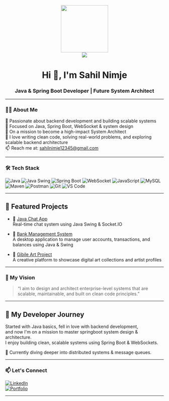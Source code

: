 <div align="center">
  <img height="150" src="https://media.giphy.com/media/M9gbBd9nbDrOTu1Mqx/giphy.gif"  />
</div>

<div align="center">
  <img src="https://visitor-badge.laobi.icu/badge?page_id=maurodesouza.maurodesouza&"  />
</div>

<h1 align="center">Hi 👋, I'm Sahil Nimje</h1>
<h3 align="center">Java & Spring Boot Developer | Future System Architect</h3>

---

### 🧑‍💻 About Me

🔧 Passionate about backend development and building scalable systems  
📡 Focused on Java, Spring Boot, WebSocket & system design  
🎯 On a mission to become a high-impact System Architect  
💬 I love writing clean code, solving real-world problems, and exploring scalable backend architecture  
📫 Reach me at: sahilnimje12345@gmail.com 

---

### 🛠️ Tech Stack

![Java](https://img.shields.io/badge/Java-ED8B00?style=for-the-badge&logo=java&logoColor=white)
![Java Swing](https://img.shields.io/badge/Java_Swing-4B8BBE?style=for-the-badge&logo=java&logoColor=white)
![Spring Boot](https://img.shields.io/badge/Spring_Boot-6DB33F?style=for-the-badge&logo=spring-boot&logoColor=white)
![WebSocket](https://img.shields.io/badge/WebSocket-4D4D4D?style=for-the-badge&logo=websocket&logoColor=white)
![JavaScript](https://img.shields.io/badge/JavaScript-F7DF1E?style=for-the-badge&logo=javascript&logoColor=black)
![MySQL](https://img.shields.io/badge/MySQL-005C84?style=for-the-badge&logo=mysql&logoColor=white)
![Maven](https://img.shields.io/badge/Maven-C71A36?style=for-the-badge&logo=apachemaven&logoColor=white)
![Postman](https://img.shields.io/badge/Postman-FF6C37?style=for-the-badge&logo=postman&logoColor=white)
![Git](https://img.shields.io/badge/Git-F05032?style=for-the-badge&logo=git&logoColor=white)
![VS Code](https://img.shields.io/badge/VS%20Code-007ACC?style=for-the-badge&logo=visual-studio-code&logoColor=white)

---
## 🚀 Featured Projects

- 🎯 [Java Chat App](https://github.com/SahilNimje19/Chatting-App)  
  Real-time chat system using Java Swing & Socket.IO

- 🏦 [Bank Management System](https://github.com/yourusername/bank-management-system)  
  A desktop application to manage user accounts, transactions, and balances using Java & Swing

- 🎨 [Gibile Art Project](https://github.com/yourusername/gibile-art-project)  
  A creative platform to showcase digital art collections and artist profiles
---

### 🚀 My Vision

> “I aim to design and architect enterprise-level systems that are scalable, maintainable, and built on clean code principles.”

---

## 🧭 My Developer Journey

Started with Java basics, fell in love with backend development,  
and now I'm on a mission to master springboot system design & architecture.  
I enjoy building clean, scalable systems using Spring Boot & WebSockets.

🌱 Currently diving deeper into distributed systems & message queues.


---

### 📫 Let's Connect

[![LinkedIn](https://img.shields.io/badge/LinkedIn-blue?style=for-the-badge&logo=linkedin&logoColor=white)](https://linkedin.com/in/sahilnimje)  
[![Portfolio](https://img.shields.io/badge/Portfolio-000000?style=for-the-badge&logo=firefox&logoColor=white)](https://your-portfolio-link.com)

---
